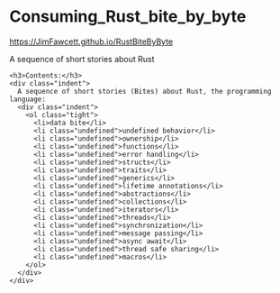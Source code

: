 # Consuming_Rust_bite_by_byte
https://JimFawcett.github.io/RustBiteByByte
<head>
<style>
  .indent { margin-left:2em; }
  .undefined { opacity: 0.5; }
</style>
</head>
A sequence of short stories about Rust

    <h3>Contents:</h3>
    <div class="indent">
      A sequence of short stories (Bites) about Rust, the programming language:
      <div class="indent">
        <ol class="tight">
          <li>data bite</li>
          <li class="undefined">undefined behavior</li>
          <li class="undefined">ownership</li>
          <li class="undefined">functions</li>
          <li class="undefined">error handling</li>
          <li class="undefined">structs</li>
          <li class="undefined">traits</li>
          <li class="undefined">generics</li>
          <li class="undefined">lifetime annotations</li>
          <li class="undefined">abstractions</li>
          <li class="undefined">collections</li>
          <li class="undefined">iterators</li>
          <li class="undefined">threads</li>
          <li class="undefined">synchronization</li>
          <li class="undefined">message passing</li>
          <li class="undefined">async await</li>
          <li class="undefined">thread safe sharing</li>
          <li class="undefined">macros</li>
        </ol>
      </div>
    </div>